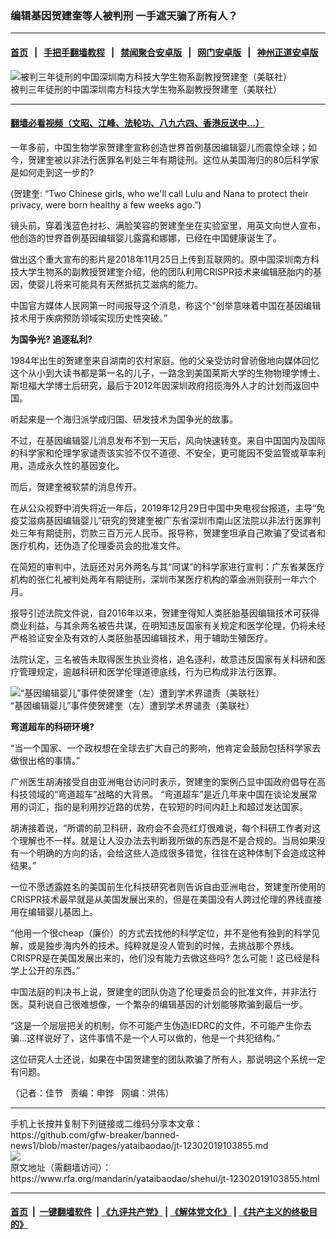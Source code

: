 ### 编辑基因贺建奎等人被判刑  一手遮天骗了所有人？
------------------------

#### [首页](https://github.com/gfw-breaker/banned-news1/blob/master/README.md) &nbsp;&nbsp;|&nbsp;&nbsp; [手把手翻墙教程](https://github.com/gfw-breaker/guides/wiki) &nbsp;&nbsp;|&nbsp;&nbsp; [禁闻聚合安卓版](https://github.com/gfw-breaker/bn-android) &nbsp;&nbsp;|&nbsp;&nbsp; [网门安卓版](https://github.com/oGate2/oGate) &nbsp;&nbsp;|&nbsp;&nbsp; [神州正道安卓版](https://github.com/SzzdOgate/update) 



<div id="headerimg">
 <img alt="被判三年徒刑的中国深圳南方科技大学生物系副教授贺建奎（美联社）" src="https://www.rfa.org/mandarin/yataibaodao/shehui/jt-12302019103855.html/yt1230.jpg/image" title="被判三年徒刑的中国深圳南方科技大学生物系副教授贺建奎（美联社）"/>
 <div id="headerimgcontents">
  <div id="headerimgcaption">
   <span>
    被判三年徒刑的中国深圳南方科技大学生物系副教授贺建奎（美联社）
   </span>
   <!-- zoomattribute -->
  </div>
  <!-- headerimgcaption -->
 </div>
 <!-- headerimagecontents -->
</div>

<hr/>


#### [翻墙必看视频（文昭、江峰、法轮功、八九六四、香港反送中...）](http://167.172.214.107/home.html)

<div id="storytext">
 <div>
  <div class="slot_header">
  </div>
 </div>
 <p>
  一年多前，中国生物学家贺建奎宣称创造世界首例基因编辑婴儿而震惊全球；如今，贺建奎被以非法行医罪名判处三年有期徒刑。这位从美国海归的80后科学家是如何走到这一步的?
 </p>
 <p>
 </p>
 <p>
  (贺建奎: “Two Chinese girls, who we'll call Lulu and Nana to protect their privacy, were born healthy a few weeks ago.”)
 </p>
 <p>
  镜头前，穿着浅蓝色衬衫、满脸笑容的贺建奎坐在实验室里，用英文向世人宣布，他创造的世界首例基因编辑婴儿露露和娜娜，已经在中国健康诞生了。
 </p>
 <p>
  做出这个重大宣布的影片是2018年11月25日上传到互联网的。原中国深圳南方科技大学生物系的副教授贺建奎介绍，他的团队利用CRISPR技术来编辑胚胎内的基因，使婴儿将来可能具有天然抵抗艾滋病的能力。
 </p>
 <p>
  中国官方媒体人民网第一时间报导这个消息，称这个“创举意味着中国在基因编辑技术用于疾病预防领域实现历史性突破。”
 </p>
 <p>
 </p>
 <p>
 </p>
 <p>
  <b>
   为国争光? 追逐私利?
  </b>
 </p>
 <p>
  1984年出生的贺建奎来自湖南的农村家庭。他的父亲受访时曾骄傲地向媒体回忆这个从小到大读书都是第一名的儿子，一路念到美国莱斯大学的生物物理学博士、斯坦福大学博士后研究，最后于2012年因深圳政府招揽海外人才的计划而返回中国。
 </p>
 <p>
  听起来是一个海归派学成归国、研发技术为国争光的故事。
 </p>
 <p>
  不过，在基因编辑婴儿消息发布不到一天后，风向快速转变。来自中国国内及国际的科学家和伦理学家谴责该实验不仅不道德、不安全，更可能因不受监管或草率利用，造成永久性的基因变化。
 </p>
 <p>
  而后，贺建奎被软禁的消息传开。
 </p>
 <p>
  在从公众视野中消失将近一年后，2019年12月29日中国中央电视台报道，主导“免疫艾滋病基因编辑婴儿”研究的贺建奎被广东省深圳市南山区法院以非法行医罪判处三年有期徒刑，罚款三百万元人民币。报导称，贺建奎坦承自己欺骗了受试者和医疗机构，还伪造了伦理委员会的批准文件。
 </p>
 <p>
  在简短的审判中，法庭还对另外两名与其“同谋”的科学家进行宣判：广东省某医疗机构的张仁礼被判处两年有期徒刑，深圳市某医疗机构的覃金洲则获刑一年六个月。
 </p>
 <p>
  报导引述法院文件说，自2016年以来，贺建奎得知人类胚胎基因编辑技术可获得商业利益，与其余两名被告共谋，在明知违反国家有关规定和医学伦理，仍将未经严格验证安全及有效的人类胚胎基因编辑技术，用于辅助生殖医疗。
 </p>
 <p>
  法院认定，三名被告未取得医生执业资格，追名逐利，故意违反国家有关科研和医疗管理规定，逾越科研和医学伦理道德底线，行为已构成非法行医罪。
 </p>
 <p>
  <div class="image-inline captioned" style="width:640px;">
   <div style="width:640px;">
    <img alt="“基因编辑婴儿”事件使贺建奎（左）遭到学术界谴责（美联社）" src="https://www.rfa.org/mandarin/yataibaodao/shehui/jt-12302019103855.html/yt1230a.jpg" title="“基因编辑婴儿”事件使贺建奎（左）遭到学术界谴责（美联社）"/>
   </div>
   <div class="image-caption">
    <span style="width:640px;">
     “基因编辑婴儿”事件使贺建奎（左）遭到学术界谴责（美联社）
    </span>
    <span class="copyright">
    </span>
   </div>
  </div>
 </p>
 <p>
  <b>
   弯道超车的科研环境?
  </b>
 </p>
 <p>
  “当一个国家、一个政权想在全球去扩大自己的影响，他肯定会鼓励包括科学家去做很出格的事情。”
 </p>
 <p>
  广州医生胡涛接受自由亚洲电台访问时表示，贺建奎的案例凸显中国政府倡导在高科技领域的“弯道超车”战略的大背景。 “弯道超车”是近几年来中国在谈论发展常用的词汇，指的是利用抄近路的优势，在较短的时间内赶上和超过发达国家。
 </p>
 <p>
  胡涛接着说，“所谓的前卫科研，政府会不会亮红灯很难说，每个科研工作者对这个理解也不一样。就是让人没办法去判断我所做的东西是不是合规的。当局如果没有一个明确的方向的话，会给这些人造成很多错觉，往往在这种体制下会造成这种结果。”
 </p>
 <p>
  一位不愿透露姓名的美国前生化科技研究者则告诉自由亚洲电台，贺建奎所使用的CRISPR技术最早就是从美国发展出来的，但是在美国没有人跨过伦理的界线直接用在编​​辑婴儿基因上。
 </p>
 <p>
  “他用一个很cheap（廉价）的方式去找他的科学定位，并不是他有独到的科学见解，或是独步海内外的技术。纯粹就是没人管到的时候，去挑战那个界线。CRISPR是在美国发展出来的，他们没有能力去做这些吗? 怎么可能！这已经是科学上公开的东西。”
 </p>
 <p>
  中国法庭的判决书上说，贺建奎的团队伪造了伦理委员会的批准文件，并非法行医。莫利说自己很难想像，一个繁杂的编辑基因的计划能够欺骗到最后一步。
 </p>
 <p>
  “这是一个层层把关的机制，你不可能产生伪造IEDRC的文件，不可能产生你去骗…这样说好了，这件事情不是一个人可以做的，他是一个共犯结构。”
 </p>
 <p>
  这位研究人士还说，如果在中国贺建奎的团队欺骗了所有人，那说明这个系统一定有问题。
 </p>
 <p>
 </p>
 <p>
  （记者：佳节   责编：申铧   网编：洪伟）
 </p>
</div>

<hr/>
手机上长按并复制下列链接或二维码分享本文章：<br/>
https://github.com/gfw-breaker/banned-news1/blob/master/pages/yataibaodao/jt-12302019103855.md <br/>
<a href='https://github.com/gfw-breaker/banned-news1/blob/master/pages/yataibaodao/jt-12302019103855.md'><img src='https://github.com/gfw-breaker/banned-news1/blob/master/pages/yataibaodao/jt-12302019103855.md.png'/></a> <br/>
原文地址（需翻墙访问）：https://www.rfa.org/mandarin/yataibaodao/shehui/jt-12302019103855.html


------------------------
#### [首页](https://github.com/gfw-breaker/banned-news1/blob/master/README.md) &nbsp;|&nbsp; [一键翻墙软件](https://github.com/gfw-breaker/nogfw/blob/master/README.md) &nbsp;| [《九评共产党》](https://github.com/gfw-breaker/9ping.md/blob/master/README.md#九评之一评共产党是什么) | [《解体党文化》](https://github.com/gfw-breaker/jtdwh.md/blob/master/README.md) | [《共产主义的终极目的》](https://github.com/gfw-breaker/gczydzjmd.md/blob/master/README.md)


<img src='http://gfw-breaker.win/banned-news/pages/yataibaodao/jt-12302019103855.md' width='0px' height='0px'/>